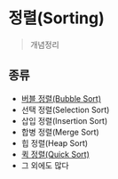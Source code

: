 # 정렬(Sorting)
> 개념정리


## 종류

- [버블 정렬(Bubble Sort)](./bubble_sort)
- 선택 정렬(Selection Sort)
- 삽입 정렬(Insertion Sort)
- 합병 정렬(Merge Sort)
- 힙 정렬(Heap Sort)
- [퀵 정렬(Quick Sort)](./bubble_sort)
- 그 외에도 많다
